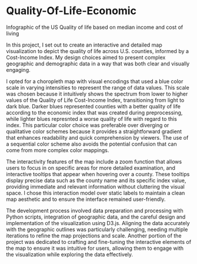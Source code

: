 # Quality-Of-Life-Economic
Infographic of the US Quality of life based on median income and cost of living


In this project, I set out to create an interactive and detailed map visualization to depict the quality of life across U.S. counties, informed by a Cost-Income Index. My design choices aimed to present complex geographic and demographic data in a way that was both clear and visually engaging.

I opted for a choropleth map with visual encodings that used a blue color scale in varying intensities to represent the range of data values. This scale was chosen because it intuitively shows the spectrum from lower to higher values of the Quality of Life Cost-Income Index, transitioning from light to dark blue. Darker blues represented counties with a better quality of life according to the economic index that was created during preprocessing, while lighter blues represnted a worse quality of life with regard to this index. This particular color choice was preferable over diverging or qualitative color schemes because it provides a straightforward gradient that enhances readability and quick comprehension by viewers. The use of a sequential color scheme also avoids the potential confusion that can come from more complex color mappings.

The interactivity features of the map include a zoom function that allows users to focus in on specific areas for more detailed examination, and interactive tooltips that appear when hovering over a county. These tooltips display precise data such as the county name and its specific index value, providing immediate and relevant information without cluttering the visual space. I chose this interaction model over static labels to maintain a clean map aesthetic and to ensure the interface remained user-friendly.

The development process involved data preparation and processing with Python scripts, integration of geographic data, and the careful design and implementation of the visualization using D3.js. Aligning the data accurately with the geographic outlines was particularly challenging, needing multiple iterations to refine the map projections and scale. Another  portion of the project was dedicated to crafting and fine-tuning the interactive elements of the map to ensure it was intuitive for users, allowing them to engage  with the visualization while exploring the data effectively.

